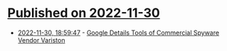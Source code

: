 # [Published on 2022-11-30](index.md)

* [2022-11-30, 18:59:47](https://news.ycombinator.com/item?id=33805802) - [Google Details Tools of Commercial Spyware Vendor Variston](https://duo.com/decipher/google-exposes-heliconia-exploit-framework-targeting-chrome-firefox-windows)
